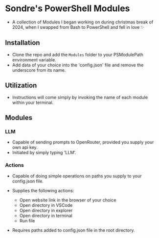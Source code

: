 # Sondre's PowerShell Modules

- A collection of Modules I began working on during christmas break of 2024, when I swapped from Bash to PowerShell and fell in love ✨

## Installation

- Clone the repo and add the `Modules` folder to your PSModulePath environment variable.
- Add data of your choice into the 'config.json' file and remove the underscore from its name.

## Utilization

- Instructions will come simply by invoking the name of each module within your terminal.

## Modules

### LLM

- Capable of sending prompts to OpenRouter, provided you supply your own api key.
- Initiated by simply typing 'LLM'.

### Actions

- Capable of doing simple operations on paths you supply to your config.json file.
- Supplies the following actions:
  - Open website link in the browser of your choice
  - Open directory in VSCode
  - Open directory in explorer
  - Open directory in terminal
  - Run file

- Requires paths added to config.json file in the root directory.
